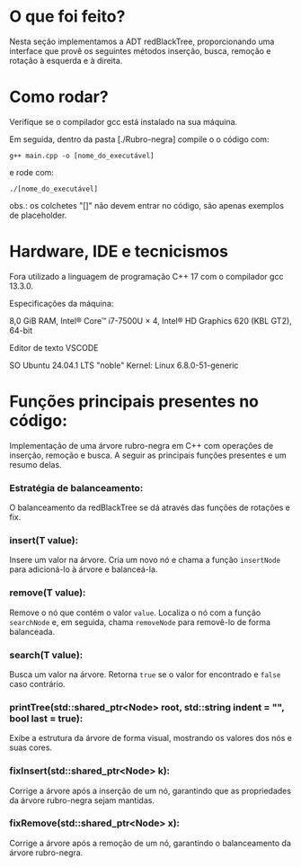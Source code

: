 # O que foi feito?

Nesta seção implementamos a ADT redBlackTree, proporcionando uma interface que provê os seguintes métodos inserção, busca, remoção e rotação à esquerda e à direita.

# Como rodar?

Verifique se o compilador gcc está instalado na sua máquina.

Em seguida, dentro da pasta [./Rubro-negra] compile o o código com:
```
g++ main.cpp -o [nome_do_executável]
```

e rode com:

```
./[nome_do_executável]
```

obs.: os colchetes "[]" não devem entrar no código, são apenas exemplos de placeholder.

# Hardware, IDE e tecnicismos

Fora utilizado a linguagem de programação C++ 17 com o compilador gcc 13.3.0.

Especificações da máquina:

8,0 GiB RAM, Intel® Core™ i7-7500U × 4, Intel® HD Graphics 620 (KBL GT2), 64-bit

Editor de texto VSCODE

SO Ubuntu 24.04.1 LTS "noble"
Kernel: Linux 6.8.0-51-generic

# Funções principais presentes no código:

Implementação de uma árvore rubro-negra em C++ com operações de inserção, remoção e busca. A seguir as principais funções presentes e um resumo delas.

### Estratégia de balanceamento:
O balanceamento da redBlackTree se dá através das funções de rotações e fix.

### insert(T value):

Insere um valor na árvore. Cria um novo nó e chama a função ```insertNode``` para adicioná-lo à árvore e balanceá-la.

### remove(T value):

Remove o nó que contém o valor ```value```. Localiza o nó com a função ```searchNode``` e, em seguida, chama ```removeNode``` para removê-lo de forma balanceada.

### search(T value):

Busca um valor na árvore. Retorna ```true``` se o valor for encontrado e ```false``` caso contrário.

### printTree(std::shared_ptr<Node<T>> root, std::string indent = "", bool last = true):

Exibe a estrutura da árvore de forma visual, mostrando os valores dos nós e suas cores.

### fixInsert(std::shared_ptr<Node<T>> k):

Corrige a árvore após a inserção de um nó, garantindo que as propriedades da árvore rubro-negra sejam mantidas.

### fixRemove(std::shared_ptr<Node<T>> x):

Corrige a árvore após a remoção de um nó, garantindo o balanceamento da árvore rubro-negra.
